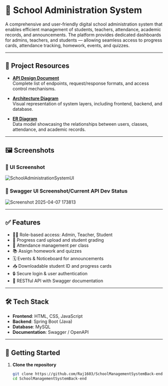 # 🏫 School Administration System

A comprehensive and user-friendly digital school administration system that enables efficient management of students, teachers, attendance, academic records, and announcements. The platform provides dedicated dashboards for admins, teachers, and students — allowing seamless access to progress cards, attendance tracking, homework, events, and quizzes.

---

## 📁 Project Resources

- **[API Design Document](https://docs.google.com/document/d/1dACmwmlhZIZBMFnkkMYFHXR4zh2_agWiEy-haQvv_8w/edit?usp=sharing)**  
  Complete list of endpoints, request/response formats, and access control mechanisms.

- **[Architecture Diagram](https://docs.google.com/document/d/1vWqml8O8fl7eBnEjBJVvu830CL2YMP9g96SSsFGHz_E/edit?usp=sharing)**  
  Visual representation of system layers, including frontend, backend, and database.

- **[ER Diagram](https://docs.google.com/document/d/13VHjgQEg8ebRn16AgWfqX1xgfxXa-bzvmmUzP71gDHo/edit?usp=sharing)**  
  Data model showcasing the relationships between users, classes, attendance, and academic records.

---

## 🖼️ Screenshots

### 🎨 UI Screenshot  
![SchoolAdministrationSystemUI](https://github.com/user-attachments/assets/4f796aef-43aa-4f0f-91e4-953124c0316d)




### 🧾 Swagger UI Screenshot/Current API Dev Status
![Screenshot 2025-04-07 173813](https://github.com/user-attachments/assets/e60ebbd3-8892-4f55-84e3-76ffdbb2daea)


---

## ✅ Features

- 👨‍🏫 Role-based access: Admin, Teacher, Student
- 🎯 Progress card upload and student grading
- 📅 Attendance management per class
- 📚 Assign homework and quizzes
- 🗓️ Events & Noticeboard for announcements
- 📥 Downloadable student ID and progress cards
- 🔒 Secure login & user authentication
- 📡 RESTful API with Swagger documentation

---

## 🛠️ Tech Stack

- **Frontend**: HTML, CSS, JavaScript  
- **Backend**: Spring Boot (Java)  
- **Database**: MySQL  
- **Documentation**: Swagger / OpenAPI  

---

## 🚀 Getting Started

1. **Clone the repository**
   ```bash
   git clone https://github.com/Raj1603/SchoolManagementSystemBack-end.git
   cd SchoolManagementSystemBack-end
